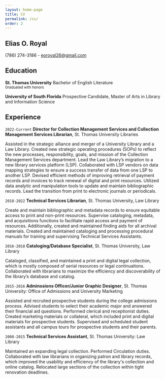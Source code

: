 ```yaml
---
layout: home-page
title: CV
permalink: /cv/
order: 2
---
```


## Elias O. Royal
(786) 274-3186 - eoroyal26@gmail.com

## Education

<p><b>St. Thomas University</b> Bachelor of English Literature<br/><small>Graduated with honors</small></p>

__University of South Florida__
Prospective Candidate, Master of Arts in Library and Information Science 

## Experience

`2022-Current`
__Director for Collection Management Services and Collection Management Services Librarian__, St. Thomas University Libraries 

Assisted in the strategic alliance and merger of a University Library and a Law Library. Created new strategic operating procedures (SOPs) to reflect the new processes, responsibility, goals, and mission of the Collection Management Services department. Lead the Law Library’s migration to a new library services platform (LSP). Collaborated with LSP vendors on data mapping strategies to ensure a success transfer of data from one LSP to another LSP. Devised efficient methods of improving retrieval of payment records and invoices to track renewal of digital and print resources. Utilized data analytic and manipulation tools to update and maintain bibliographic records. Lead the transition from print to electronic journals or periodicals. 

`2018-2022`
__Technical Services Librarian__, St. Thomas University, Law Library

Create and maintain bibliographic and metadata records to ensure equitable access to print and non-print resources. Supervise cataloging, metadata, and acquisitions functions to facilitate rapid access and payment of resources. Additionally, created and maintained finding aids for all archival materials. Created and maintained cataloging and processing procedural manuals for training and supervising Technical Services Assistants.

`2016-2018`
__Cataloging/Database Specialist__, St. Thomas University, Law Library

Cataloged, classified, and maintained a print and digital legal collection, which is mostly composed of serial resources or legal continuations. Collaborated with librarians to maximize the efficiency and discoverability of the library’s database and catalog.

`2015-2016`
__Adminssions Officer/Junior Graphic Designer__, St. Thomas University: Office of Admissions and University Marketing

Assisted and recruited prospective students during the college admissions process. Advised students to select their academic major and answered their financial aid questions. Performed clerical and receptionist duties. Created marketing materials or collateral, which included print and digital materials for prospective students. Supervised and scheduled student assistants and all campus tours for prospective students and their parents.

`2008-2015`
__Technical Services Assistant__, St. Thomas University: Law Library

Maintained an expanding legal collection. Performed Circulation duties. Collaborated with law librarians in organizing patron and library records, which improved the usability and efficiency of the library's collection and online catalog. Relocated large sections of the collection within tight renovation deadlines.
